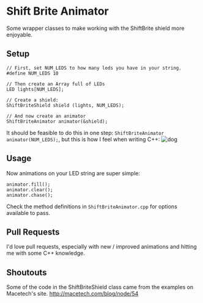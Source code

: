 # Shift Brite Animator

Some wrapper classes to make working with the ShiftBrite shield more enjoyable.

## Setup

```
// First, set NUM_LEDS to how many leds you have in your string.
#define NUM_LEDS 10

// Then create an Array full of LEDs
LED lights[NUM_LEDS];

// Create a shield:
ShiftBriteShield shield (lights, NUM_LEDS);

// And now create an animator
ShiftBriteAnimator animator(&shield);
```

It should be feasible to do this in one step: ```ShiftBriteAnimator animator(NUM_LEDS);```, but this is how I feel when writing C++:
![dog](http://i.imgur.com/3MLiwS9.jpg?1 "Really")

## Usage

Now animations on your LED string are super simple:
```
animator.fill();
animator.clear();
animator.chase();
```
Check the method definitions in ```ShiftBriteAnimator.cpp``` for options available to pass.

## Pull Requests
I'd love pull requests, especially with new / improved animations and hitting me with some C++ knowledge.

## Shoutouts
Some of the code in the ShiftBriteShield class came from the examples on Macetech's site. http://macetech.com/blog/node/54
